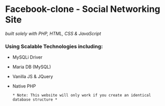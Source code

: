 # Facebook-clone - Social Networking Site
_built solely with PHP, HTML, CSS & JavaScript_  

### Using Scalable Technologies including: 
* MySQLi Driver
* Maria DB (MySQL)
* Vanilla JS & JQuery
* Native PHP

      * Note: This website will only work if you create an identical database structure *
